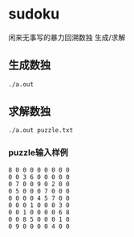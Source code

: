 # sudoku

闲来无事写的暴力回溯数独 生成/求解

## 生成数独

```bash
./a.out
```

## 求解数独

```bash
./a.out puzzle.txt
```

### puzzle输入样例

```
8 0 0 0 0 0 0 0 0 
0 0 3 6 0 0 0 0 0 
0 7 0 0 9 0 2 0 0 
0 5 0 0 0 7 0 0 0 
0 0 0 0 4 5 7 0 0 
0 0 0 1 0 0 0 3 0 
0 0 1 0 0 0 0 6 8 
0 0 8 5 0 0 0 1 0 
0 9 0 0 0 0 4 0 0 
```
